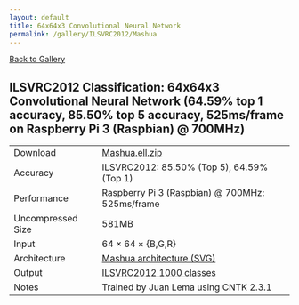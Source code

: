 ```yaml
---
layout: default
title: 64x64x3 Convolutional Neural Network
permalink: /gallery/ILSVRC2012/Mashua
---
```


[Back to Gallery](/ELL/gallery)

## ILSVRC2012 Classification: 64x64x3 Convolutional Neural Network (64.59% top 1 accuracy, 85.50% top 5 accuracy, 525ms/frame on Raspberry Pi 3 (Raspbian) @ 700MHz)

<table class="table table-striped table-bordered">
    <tr>
        <td> Download </td>
        <td colspan="3"> <a href="https://github.com/Microsoft/ELL-models/raw/master/models/ILSVRC2012/Mashua/Mashua.ell.zip">Mashua.ell.zip</a></td>
    </tr>
    <tr>
        <td> Accuracy </td>
        <td colspan="3"> ILSVRC2012: 85.50% (Top 5), 64.59% (Top 1) </td>
    </tr>
    <tr>
        <td> Performance </td>
        <td colspan="3"> Raspberry Pi 3 (Raspbian) @ 700MHz: 525ms/frame </td>
    </tr>
    <tr>
        <td> Uncompressed Size </td>
        <td colspan="3"> 581MB </td>
    </tr>
    <tr>
        <td> Input </td>
        <td colspan="3"> 64 &times; 64 &times; {B,G,R} </td>
    </tr>
    <tr>
        <td> Architecture </td>
        <td>
            <a href="https://github.com/Microsoft/ELL-models/raw/master/models/ILSVRC2012/Mashua/Mashua.cntk.svg?sanitize=true" target="_blank">Mashua architecture (SVG)</a>
        </td>
    </tr>
    <tr>
        <td> Output </td>
        <td colspan="3"> <a href="https://github.com/Microsoft/ELL-models/raw/master/models/ILSVRC2012/categories.txt">ILSVRC2012 1000 classes</a> </td>
    </tr>
    <tr>
        <td> Notes </td>
        <td colspan="3"> Trained by Juan Lema using CNTK 2.3.1 </td>
    </tr>
</table>

